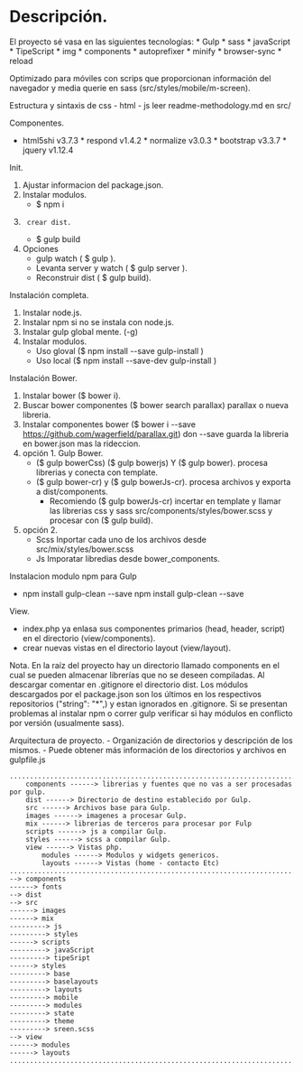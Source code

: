 <h1>Descripción.</h1>
El proyecto sé vasa en las siguientes tecnologías:
* Gulp  * sass  * javaScript  * TipeScript  * img  * components  * autoprefixer  * minify  * browser-sync  * reload

Optimizado para móviles con scrips que proporcionan información del navegador y media querie en sass (src/styles/mobile/m-screen).

Estructura y sintaxis de css - html - js leer readme-methodology.md en src/

Componentes.
* html5shi v3.7.3  * respond v1.4.2  * normalize v3.0.3  * bootstrap v3.3.7  * jquery v1.12.4


Init.  
1.	Ajustar informacion del package.json.
2.	Instalar modulos.
	-	$ npm i
3.		crear dist.
	-	$ gulp build
4.	Opciones 
	-	gulp watch ( $ gulp ).
	-	Levanta server y watch ( $ gulp server ).
	-	Reconstruir dist ( $ gulp build).


Instalación completa.
1.	Instalar node.js.
2.	Instalar npm si no se instala con node.js.
3.	Instalar gulp global mente. (-g)
4.  Instalar modulos.
	-	Uso gloval ($ npm install --save gulp-install )
	-	Uso local ($ npm install --save-dev gulp-install )


Instalación Bower.
1.	Instalar bower ($ bower i).
2.  Buscar bower componentes ($ bower search parallax) parallax o nueva libreria.
3.  Instalar componentes bower ($ bower i --save https://github.com/wagerfield/parallax.git) don --save guarda la libreria en bower.json mas la rideccion.
4.	opción 1.   Gulp Bower.
	-	($ gulp bowerCss) ($ gulp bowerjs) Y ($ gulp bower). procesa librerias y conecta con template.
	-	($ gulp bower-cr) y ($ gulp bowerJs-cr).  procesa archivos y exporta a dist/components.
		*	Recomiendo ($ gulp bowerJs-cr) incertar en template y llamar las librerias css y sass src/components/styles/bower.scss y procesar con ($ gulp build).
5.	opción 2.
	-	Scss Inportar cada uno de los archivos desde src/mix/styles/bower.scss	
	-	Js Imporatar libredias desde bower_components.


Instalacion modulo npm para Gulp
 - npm install gulp-clean --save npm install gulp-clean --save

View.
*	index.php ya enlasa sus componentes primarios (head,  header, script) en el directorio (view/components).
*	crear nuevas vistas en el directorio layout (view/layout).


Nota.
En la raíz del proyecto hay un directorio llamado components en el cual se pueden almacenar librerías que no se deseen compiladas.
Al descargar comentar en .gitignore el directorio dist.
Los módulos descargados por el package.json son los últimos en los respectivos repositorios  ("string": "*",) y estan ignorados en .gitignore.
Si se presentan problemas al instalar npm o correr gulp verificar si hay módulos en conflicto por versión (usualmente sass).




Arquitectura de proyecto.
    - Organización de directorios y descripción de los mismos.
    - Puede obtener más información de los directorios y archivos en gulpfile.js

	..............................................................................
		components ------> librerias y fuentes que no vas a ser procesadas por gulp. 
		dist ------> Directorio de destino establecido por Gulp.
		src ------> Archivos base para Gulp.
		images ------> imagenes a procesar Gulp.
		mix ------> librerias de terceros para procesar por Fulp 
		scripts ------> js a compilar Gulp.
		styles ------> scss a compilar Gulp.
		view ------> Vistas php.
			modules ------> Modulos y widgets genericos.
			layouts ------> Vistas (home - contacto Etc)
	..............................................................................
	--> components
	------> fonts 
	--> dist 
	--> src
	------> images 
	------> mix  
	---------> js
	---------> styles
	------> scripts 
	---------> javaScript
	---------> tipeSript
	------> styles
	---------> base
	---------> baselayouts
	---------> layouts
	---------> mobile
	---------> modules
	---------> state
	---------> theme
	---------> sreen.scss
	--> view 
	------> modules 
	------> layouts 
	..............................................................................
